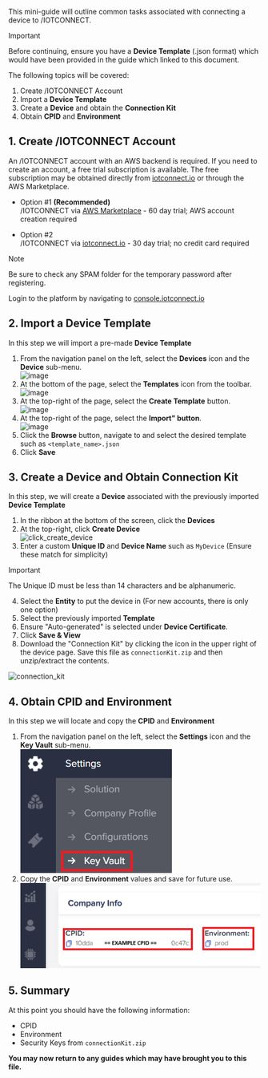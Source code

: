 This mini-guide will outline common tasks associated with connecting a device to /IOTCONNECT.

>[!IMPORTANT]
> Before continuing, ensure you have a **Device Template** (.json format) which would have been provided in the guide which linked to this document.

The following topics will be covered:
1. Create /IOTCONNECT Account
2. Import a **Device Template**
3. Create a **Device** and obtain the **Connection Kit**
4. Obtain **CPID** and **Environment**

## 1. Create /IOTCONNECT Account
An /IOTCONNECT account with an AWS backend is required.  If you need to create an account, a free trial subscription is available.
The free subscription may be obtained directly from [iotconnect.io](https://iotconnect.io) or through the AWS Marketplace.

* Option #1 **(Recommended)**   
/IOTCONNECT via [AWS Marketplace](https://github.com/avnet-iotconnect/avnet-iotconnect.github.io/blob/main/documentation/iotconnect/subscription/iotconnect_aws_marketplace.md) - 60 day trial; AWS account creation required  


* Option #2  
/IOTCONNECT via [iotconnect.io](https://subscription.iotconnect.io/subscribe?cloud=aws) - 30 day trial; no credit card required

> [!NOTE]
> Be sure to check any SPAM folder for the temporary password after registering.

Login to the platform by navigating to [console.iotconnect.io](https://console.iotconnect.io)

## 2. Import a Device Template
In this step we will import a pre-made **Device Template**

1. From the navigation panel on the left, select the **Devices** icon and the **Device** sub-menu.<br>![image](https://github.com/avnet-iotconnect/avnet-iotconnect.github.io/assets/40640041/fc84a59a-1317-4f25-bebf-1d07d1e535bf)  
2. At the bottom of the page, select the **Templates** icon from the toolbar.<br>![image](https://github.com/avnet-iotconnect/avnet-iotconnect.github.io/assets/40640041/3dc0b82c-13ea-4d99-93be-3adf14575709)  
3. At the top-right of the page, select the **Create Template** button.<br>![image](https://github.com/avnet-iotconnect/avnet-iotconnect.github.io/assets/40640041/33325cbd-4fee-4958-b32a-f28d0d52342c)  
4. At the top-right of the page, select the **Import" button**.<br>![image](https://github.com/avnet-iotconnect/avnet-iotconnect.github.io/assets/40640041/418b999c-58e2-49f3-a3f1-118b16271b26)  
5. Click the **Browse** button, navigate to and select the desired template such as `<template_name>.json`
6. Click **Save**

## 3. Create a Device and Obtain Connection Kit
In this step, we will create a **Device** associated with the previously imported **Device Template**

1. In the ribbon at the bottom of the screen, click the **Devices**
2. At the top-right, click **Create Device**  
<img width="471" height="211" alt="click_create_device" src="https://github.com/user-attachments/assets/e57d01b4-bb59-43c1-a926-cf862195b071" /><br>
3. Enter a custom **Unique ID** and **Device Name** such as `MyDevice` (Ensure these match for simplicity)  


> [!IMPORTANT]
> The Unique ID must be less than 14 characters and be alphanumeric.


4. Select the **Entity** to put the device in (For new accounts, there is only one option)  
5. Select the previously imported **Template**  
6. Ensure "Auto-generated" is selected under **Device Certificate**.
7. Click **Save & View**
8. Download the "Connection Kit" by clicking the icon in the upper right of the device page.  Save this file as `connectionKit.zip` and then unzip/extract the contents.  
<img width="380" height="180" alt="connection_kit" src="https://github.com/user-attachments/assets/ab693911-aebe-4916-b85d-9d734d067a46" />
 
## 4. Obtain CPID and Environment
In this step we will locate and copy the **CPID** and **Environment**

1. From the navigation panel on the left, select the **Settings** icon and the **Key Vault** sub-menu.<br>![image](./media/key_vault.png)
2. Copy the **CPID** and **Environment** values and save for future use.<br>![image](./media/cpid_env.png)

## 5. Summary
At this point you should have the following information:
* CPID
* Environment
* Security Keys from `connectionKit.zip`

**You may now return to any guides which may have brought you to this file.**
